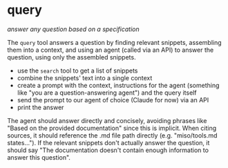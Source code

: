# query
*answer any question based on a specification*

The `query` tool answers a question by finding relevant snippets, assembling them into a context, and using an agent (called via an API) to answer the question, using only the assembled snippets.

- use the `search` tool to get a list of snippets
- combine the snippets' text into a single context
- create a prompt with the context, instructions for the agent (something like "you are a question-answering agent") and the query itself
- send the prompt to our agent of choice (Claude for now) via an API
- print the answer

The agent should answer directly and concisely, avoiding phrases like "Based on the provided documentation" since this is implicit. When citing sources, it should reference the .md file path directly (e.g. "miso/tools.md states..."). If the relevant snippets don't actually answer the question, it should say "The documentation doesn't contain enough information to answer this question".